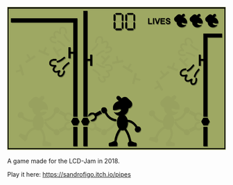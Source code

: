 
![showcase](https://github.com/FireFlame74/Pipes/blob/master/GitHub/export.gif "Showcase")

A game made for the LCD-Jam in 2018.

Play it here: https://sandrofigo.itch.io/pipes
